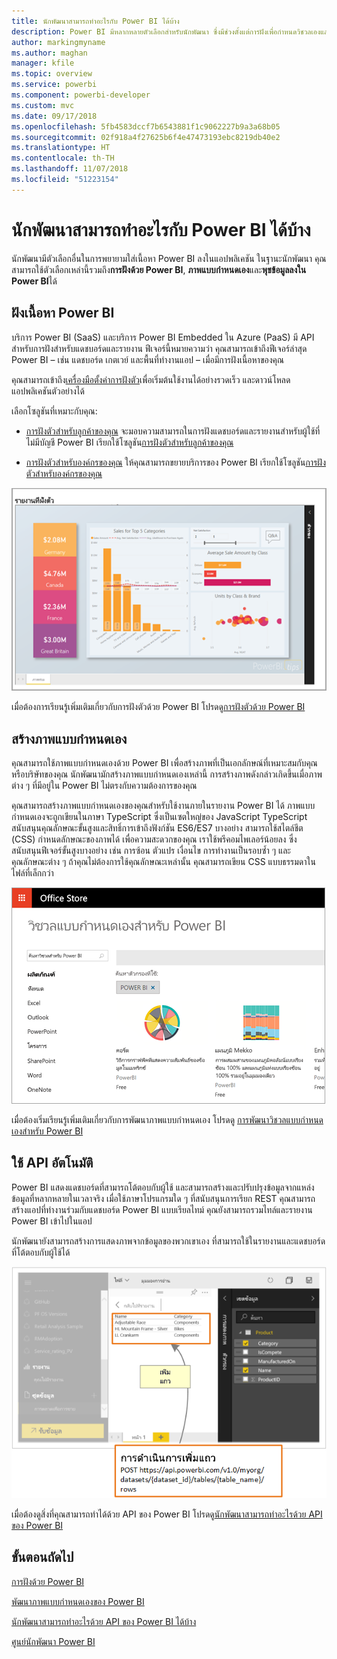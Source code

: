 ```yaml
---
title: นักพัฒนาสามารถทำอะไรกับ Power BI ได้บ้าง
description: Power BI มีหลากหลายตัวเลือกสำหรับนักพัฒนา ซึ่งมีช่วงตั้งแต่การฝังเพื่อกำหนดวิชวลเองและการสตรีมชุดข้อมูล
author: markingmyname
ms.author: maghan
manager: kfile
ms.topic: overview
ms.service: powerbi
ms.component: powerbi-developer
ms.custom: mvc
ms.date: 09/17/2018
ms.openlocfilehash: 5fb4583dccf7b6543881f1c9062227b9a3a68b05
ms.sourcegitcommit: 02f918a4f27625b6f4e47473193ebc8219db40e2
ms.translationtype: HT
ms.contentlocale: th-TH
ms.lasthandoff: 11/07/2018
ms.locfileid: "51223154"
---
```

# <a name="what-can-developers-do-with-power-bi"></a>นักพัฒนาสามารถทำอะไรกับ Power BI ได้บ้าง

นักพัฒนามีตัวเลือกอื่นในการพยายามใส่เนื้อหา Power BI ลงในแอปพลิเคชัน ในฐานะนักพัฒนา คุณสามารถใช้ตัวเลือกเหล่านี้รวมถึง**การฝังด้วย Power BI**, **ภาพแบบกำหนดเอง**และ**พุชข้อมูลลงใน Power BI**ได้

## <a name="embedding-power-bi-content"></a>ฝังเนื้อหา Power BI

บริการ Power BI (SaaS) และบริการ Power BI Embedded ใน Azure (PaaS) มี API สำหรับการฝังสำหรับแดชบอร์ดและรายงาน ฟีเจอร์นี้หมายความว่า คุณสามารถเข้าถึงฟีเจอร์ล่าสุด Power BI – เช่น แดชบอร์ด เกตเวย์ และพื้นที่ทำงานแอป – เมื่อมีการฝังเนื้อหาของคุณ

คุณสามารถเข้าถึง[เครื่องมือตั้งค่าการฝังตัว](https://aka.ms/embedsetup)เพื่อเริ่มต้นใช้งานได้อย่างรวดเร็ว และดาวน์โหลดแอปพลิเคชันตัวอย่างได้

เลือกโซลูชันที่เหมาะกับคุณ:

* [การฝังตัวสำหรับลูกค้าของคุณ](embedding.md#embedding-for-your-customers) จะมอบความสามารถในการฝังแดชบอร์ดและรายงานสำหรับผู้ใช้ที่ไม่มีบัญชี Power BI เรียกใช้โซลูชัน[การฝังตัวสำหรับลูกค้าของคุณ](https://aka.ms/embedsetup/AppOwnsData)

* [การฝังตัวสำหรับองค์กรของคุณ](embedding.md#embedding-for-your-organization) ให้คุณสามารถขยายบริการของ Power BI เรียกใช้โซลูชัน[การฝังตัวสำหรับองค์กรของคุณ](https://aka.ms/embedsetup/UserOwnsData)

![ตัวอย่าง PBIE](media/what-can-you-do/what-can-you-do-02.png)

เมื่อต้องการเรียนรู้เพิ่มเติมเกี่ยวกับการฝังตัวด้วย Power BI โปรดดู[การฝังตัวด้วย Power BI](embedding.md)

## <a name="developing-custom-visuals"></a>สร้างภาพแบบกำหนดเอง

คุณสามารถใช้ภาพแบบกำหนดเองด้วย Power BI เพื่อสร้างภาพที่เป็นเอกลักษณ์ที่เหมาะสมกับคุณหรือบริษัทของคุณ นักพัฒนามักสร้างภาพแบบกำหนดเองเหล่านี้ การสร้างภาพดังกล่าวเกิดขึ้นเมื่อภาพต่าง ๆ ที่มีอยู่ใน Power BI ไม่ตรงกับความต้องการของคุณ

คุณสามารถสร้างภาพแบบกำหนดเองของคุณสำหรับใช้งานภายในรายงาน Power BI ได้ ภาพแบบกำหนดเองจะถูกเขียนในภาษา TypeScript ซึ่งเป็นเซตใหญ่ของ JavaScript TypeScript สนับสนุนคุณลักษณะขั้นสูงและสิทธิ์การเข้าถึงฟังก์ชัน ES6/ES7 บางอย่าง สามารถใช้สไตล์ชีต (CSS) กำหนดลักษณะของภาพได้ เพื่อความสะดวกของคุณ เราใช้พรีคอมไพเลอร์น้อยลง ซึ่งสนับสนุนฟีเจอร์ขั้นสูงบางอย่าง เช่น การซ้อน ตัวแปร เงื่อนไข การทำงานเป็นรอบซ้ำ ๆ และคุณลักษณะต่าง ๆ ถ้าคุณไม่ต้องการใช้คุณลักษณะเหล่านั้น คุณสามารถเขียน CSS แบบธรรมดาในไฟล์ที่เล็กกว่า

![ตัวอย่าง CV](media/what-can-you-do/powerbi-custom-visual-store.png)

เมื่อต้องเริ่มเรียนรู้เพิ่มเติมเกี่ยวกับการพัฒนาภาพแบบกำหนดเอง โปรดดู [การพัฒนาวิชวลแบบกำหนดเองสำหรับ Power BI](custom-visual-develop-tutorial.md)

## <a name="using-api-automation"></a>ใช้ API อัตโนมัติ

Power BI แสดงแดชบอร์ดที่สามารถโต้ตอบกับผู้ใช้ และสามารถสร้างและปรับปรุงข้อมูลจากแหล่งข้อมูลที่หลากหลายในเวลาจริง เมื่อใช้ภาษาโปรแกรมใด ๆ ที่สนับสนุนการเรียก REST คุณสามารถสร้างแอปที่ทำงานร่วมกับแดชบอร์ด Power BI แบบเรียลไทม์ คุณยังสามารถรวมไทล์และรายงาน Power BI เข้าไปในแอป

นักพัฒนายังสามารถสร้างการแสดงภาพจากข้อมูลของพวกเขาเอง ที่สามารถใช้ในรายงานและแดชบอร์ดที่โต้ตอบกับผู้ใช้ได้

![ตัวอย่างการส่งข้อมูล](media/what-can-you-do/powerbi-push-data.png)

เมื่อต้องดูสิ่งที่คุณสามารถทำได้ด้วย API ของ Power BI โปรดดู[นักพัฒนาสามารถทำอะไรด้วย API ของ Power BI](overview-of-power-bi-rest-api.md)

## <a name="next-steps"></a>ขั้นตอนถัดไป

[การฝังด้วย Power BI](embedding.md)  

[พัฒนาภาพแบบกำหนดเองของ Power BI](https://microsoft.github.io/PowerBI-visuals/docs/step-by-step-lab/developing-a-power-bi-custom-visual/)

[นักพัฒนาสามารถทำอะไรด้วย API ของ Power BI ได้บ้าง](overview-of-power-bi-rest-api.md)

[ศูนย์นักพัฒนา Power BI](https://powerbi.microsoft.com/developers/)